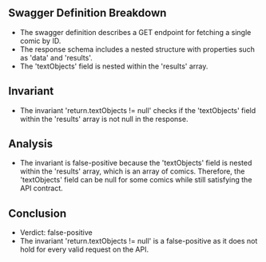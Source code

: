 ## Swagger Definition Breakdown
- The swagger definition describes a GET endpoint for fetching a single comic by ID.
- The response schema includes a nested structure with properties such as 'data' and 'results'.
- The 'textObjects' field is nested within the 'results' array.

## Invariant
- The invariant 'return.textObjects != null' checks if the 'textObjects' field within the 'results' array is not null in the response.

## Analysis
- The invariant is false-positive because the 'textObjects' field is nested within the 'results' array, which is an array of comics. Therefore, the 'textObjects' field can be null for some comics while still satisfying the API contract.

## Conclusion
- Verdict: false-positive
- The invariant 'return.textObjects != null' is a false-positive as it does not hold for every valid request on the API.
